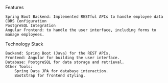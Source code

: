 Features

    Spring Boot Backend: Implemented RESTful APIs to handle employee data
    CORS Configuration
    PostgreSQL Integration
    Angular Frontend: to handle the user interface, including forms to manage employees.

Technology Stack

    Backend: Spring Boot (Java) for the REST APIs.
    Frontend: Angular for building the user interface.
    Database: PostgreSQL for data storage and retrieval.
    Other Tools:
        Spring Data JPA for database interaction.
        Bootstrap for frontend styling.
